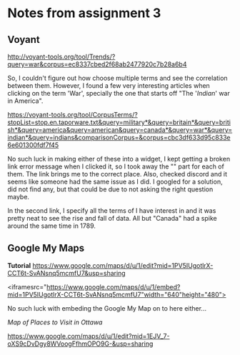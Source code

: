 # Notes from assignment 3

## Voyant

http://voyant-tools.org/tool/Trends/?query=war&corpus=ec8337cbed2f68ab2477920c7b28a6b4

So, I couldn't figure out how choose multiple terms and see the correlation between them. However, I found a few very interesting articles when clicking on the term 'War', specially the one that starts off "The '_Indian_' war in America".


https://voyant-tools.org/tool/CorpusTerms/?stopList=stop.en.taporware.txt&query=military*&query=britain*&query=british*&query=america&query=american&query=canada*&query=war*&query=indian*&query=indians&comparisonCorpus=&corpus=cbc3df633d95c833e6e601300fdf7f45

No such luck in making either of these into a widget, I kept getting a broken link error message when I clicked it, so I took away the "<frame>" part for each of them. The link brings me to the correct place. Also, checked discord and it seems like someone had the same issue as I did. I googled for a solution, did not find any, but that could be due to not asking the right question maybe.

In the second link, I specify all the terms of I have interest in and it was pretty neat to see the rise and fall of data. All but "Canada" had a spike around the same time in 1789.

## Google My Maps

__Tutorial__
https://www.google.com/maps/d/u/1/edit?mid=1PV5IUgotlrX-CCT6t-SvANsnq5mcmfU7&usp=sharing

<iframesrc="https://www.google.com/maps/d/u/1/embed?mid=1PV5IUgotlrX-CCT6t-SvANsnq5mcmfU7"width="640"height="480"></iframe>

No such luck with embeding the Google My Map on to here either...

_Map of Places to Visit in Ottawa_

https://www.google.com/maps/d/u/1/edit?mid=1EJV_7-oXS9cDvDgy8WVoogFfhmOPO9G-&usp=sharing
